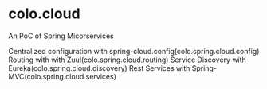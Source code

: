 # colo.cloud


An PoC of Spring Micorservices


Centralized configuration with spring-cloud.config(colo.spring.cloud.config)
Routing with with Zuul(colo.spring.cloud.routing)
Service Discovery with Eureka(colo.spring.cloud.discovery)
Rest Services with Spring-MVC(colo.spring.cloud.services) 
